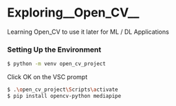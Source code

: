 # Exploring__Open_CV__
Learning Open_CV to use it later for ML / DL Applications



### Setting Up the Environment

```sh
$ python -m venv open_cv_project
```

Click OK on the VSC prompt

```sh
$ .\open_cv_project\Scripts\activate
$ pip install opencv-python mediapipe
```

